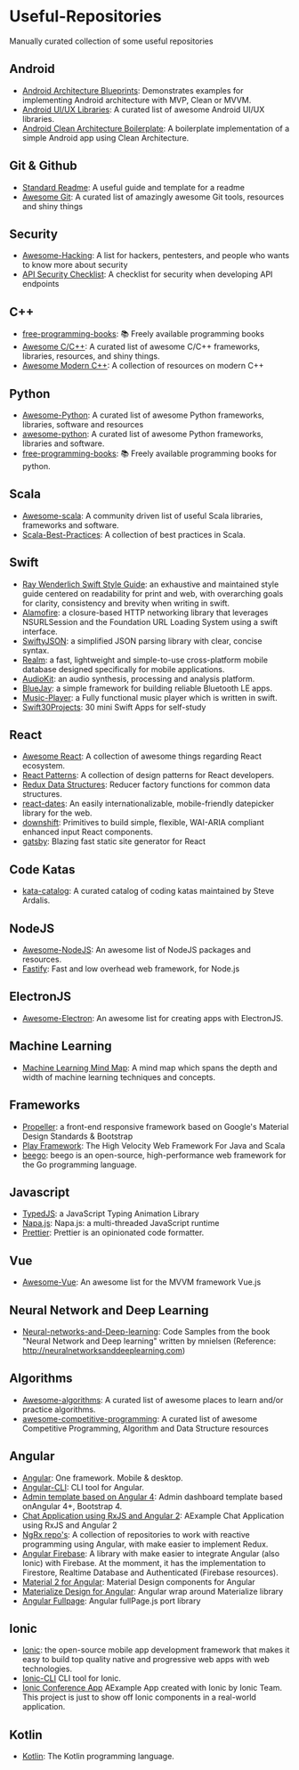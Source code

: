 # Useful-Repositories
Manually curated collection of some useful repositories

## Android ##
* [Android Architecture Blueprints](https://github.com/googlesamples/android-architecture): Demonstrates examples for implementing Android architecture with MVP, Clean or MVVM.
* [Android UI/UX Libraries](https://github.com/wasabeef/awesome-android-ui): A curated list of awesome Android UI/UX libraries.
* [Android Clean Architecture Boilerplate](https://github.com/bufferapp/android-clean-architecture-boilerplate): A boilerplate implementation of a simple Android app using Clean Architecture.

## Git & Github
* [Standard Readme](https://github.com/RichardLitt/standard-readme): A useful guide and template for a readme
* [Awesome Git](https://github.com/dictcp/awesome-git): A curated list of amazingly awesome Git tools, resources and shiny things

## Security
* [Awesome-Hacking](https://github.com/Hack-with-Github/Awesome-Hacking): A list for hackers, pentesters, and people who wants to know more about security
* [API Security Checklist](https://github.com/shieldfy/API-Security-Checklist): A checklist for security when developing API endpoints

## C++
* [free-programming-books](https://github.com/EbookFoundation/free-programming-books/blob/master/free-programming-books.md#c-1): 📚 Freely available programming books
* [Awesome C/C++](https://github.com/fffaraz/awesome-cpp): A curated list of awesome C/C++ frameworks, libraries, resources, and shiny things. 
* [Awesome Modern C++](https://github.com/rigtorp/awesome-modern-cpp): A collection of resources on modern C++

## Python
* [Awesome-Python](https://github.com/vinta/awesome-python): A curated list of awesome Python frameworks, libraries, software and resources
* [awesome-python](https://github.com/uhub/awesome-python): A curated list of awesome Python frameworks, libraries and software.
* [free-programming-books](https://github.com/EbookFoundation/free-programming-books/blob/master/free-programming-books.md#python): 📚 Freely available programming books for python.

## Scala
* [Awesome-scala](https://github.com/lauris/awesome-scala): A community driven list of useful Scala libraries, frameworks and software.
* [Scala-Best-Practices](https://github.com/alexandru/scala-best-practices): A collection of best practices in Scala.

## Swift
* [Ray Wenderlich Swift Style Guide](https://github.com/raywenderlich/swift-style-guide): an exhaustive and maintained style guide centered on readability for print and web, with overarching goals for clarity, consistency and brevity when writing in swift.  
* [Alamofire](https://github.com/Alamofire/Alamofire): a closure-based HTTP networking library that leverages NSURLSession and the Foundation URL Loading System using a swift interface.
* [SwiftyJSON](https://github.com/SwiftyJSON/SwiftyJSON): a simplified JSON parsing library with clear, concise syntax.
* [Realm](https://github.com/realm/realm-cocoa): a fast, lightweight and simple-to-use cross-platform mobile database designed specifically for mobile applications.
* [AudioKit](https://github.com/audiokit/AudioKit): an audio synthesis, processing and analysis platform.
* [BlueJay](https://github.com/steamclock/bluejay): a simple framework for building reliable Bluetooth LE apps.
* [Music-Player](https://github.com/bpolat/Music-Player): a Fully functional music player which is written in swift.
* [Swift30Projects](https://github.com/soapyigu/Swift30Projects): 30 mini Swift Apps for self-study

## React
* [Awesome React](https://github.com/enaqx/awesome-react): A collection of awesome things regarding React ecosystem.
* [React Patterns](https://github.com/chantastic/reactpatterns.com): A collection of design patterns for React developers.
* [Redux Data Structures](https://github.com/adrienjt/redux-data-structures): Reducer factory functions for common data structures.
* [react-dates](https://github.com/airbnb/react-dates): An easily internationalizable, mobile-friendly datepicker library for the web.
* [downshift](https://github.com/paypal/downshift): Primitives to build simple, flexible, WAI-ARIA compliant enhanced input React components.
* [gatsby](https://github.com/gatsbyjs/gatsby): Blazing fast static site generator for React

## Code Katas
* [kata-catalog](https://github.com/ardalis/kata-catalog): A curated catalog of coding katas maintained by Steve Ardalis.

## NodeJS 
* [Awesome-NodeJS](https://github.com/sindresorhus/awesome-nodejs): An awesome list of NodeJS packages and resources.
* [Fastify](https://github.com/fastify/fastify): Fast and low overhead web framework, for Node.js  

## ElectronJS
* [Awesome-Electron](https://github.com/sindresorhus/awesome-electron): An awesome list for creating apps with ElectronJS.

## Machine Learning 
* [Machine Learning Mind Map](https://github.com/dformoso/machine-learning-mindmap): A mind map which spans the depth and width of machine learning techniques and concepts. 

## Frameworks
* [Propeller](https://github.com/digicorp/propeller): a front-end responsive framework based on Google's Material Design Standards & Bootstrap
* [Play Framework](https://github.com/playframework/playframework): The High Velocity Web Framework For Java and Scala
* [beego](https://github.com/astaxie/beego): beego is an open-source, high-performance web framework for the Go programming language.

## Javascript
* [TypedJS](https://github.com/mattboldt/typed.js): a JavaScript Typing Animation Library
* [Napa.js](https://github.com/Microsoft/napajs): Napa.js: a multi-threaded JavaScript runtime
* [Prettier](https://github.com/prettier/prettier): Prettier is an opinionated code formatter.

## Vue
* [Awesome-Vue](https://github.com/vuejs/awesome-vue): An awesome list for the MVVM framework Vue.js

## Neural Network and Deep Learning
* [Neural-networks-and-Deep-learning](https://github.com/mnielsen/neural-networks-and-deep-learning): Code Samples from the book "Neural Network and Deep learning" written by mnielsen (Reference: http://neuralnetworksanddeeplearning.com)

## Algorithms
* [Awesome-algorithms](https://github.com/tayllan/awesome-algorithms): A curated list of awesome places to learn and/or practice algorithms.
* [awesome-competitive-programming](https://github.com/lnishan/awesome-competitive-programming): A curated list of awesome Competitive Programming, Algorithm and Data Structure resources

## Angular
* [Angular](https://github.com/angular/angular): One framework. Mobile & desktop. 
* [Angular-CLI](https://github.com/angular/angular-cli): CLI tool for Angular. 
* [Admin template based on Angular 4](https://github.com/akveo/ngx-admin): Admin dashboard template based onAngular 4+, Bootstrap 4. 
* [Chat Application using RxJS and Angular 2](https://github.com/ng-book/angular2-rxjs-chat): AExample Chat Application using RxJS and Angular 2
* [NgRx repo's](https://github.com/ngrx): A collection of repositories to work with reactive programming using Angular, with make easier to implement Redux.
* [Angular Firebase](https://github.com/angular/angularfire2): A library with make easier to integrate Angular (also Ionic) with Firebase. At the momment, it has the implementation to Firestore, Realtime Database and Authenticated (Firebase resources).
* [Material 2 for Angular](https://github.com/angular/material2): Material Design components for Angular
* [Materialize Design for Angular](https://github.com/sherweb/ng2-materialize): Angular wrap around Materialize library
* [Angular Fullpage](https://github.com/meiblorn/ngx-fullpage): Angular fullPage.js port library

## Ionic
* [Ionic](https://github.com/ionic-team/ionic): the open-source mobile app development framework that makes it easy to build top quality native and progressive web apps with web technologies.
* [Ionic-CLI](https://github.com/ionic-team/ionic-cli) CLI tool for Ionic.
* [Ionic Conference App](https://github.com/ionic-team/ionic-conference-app) AExample App created with Ionic by Ionic Team. This project is just to show off Ionic components in a real-world application.

## Kotlin
* [Kotlin](https://github.com/JetBrains/kotlin): The Kotlin programming language.

